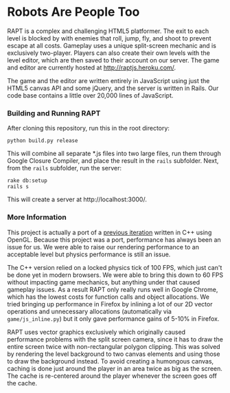 # Robots Are People Too

RAPT is a complex and challenging HTML5 platformer. The exit to each level is blocked by with enemies that roll, jump, fly, and shoot to prevent escape at all costs. Gameplay uses a unique split-screen mechanic and is exclusively two-player. Players can also create their own levels with the level editor, which are then saved to their account on our server. The game and editor are currently hosted at http://raptjs.heroku.com/.

The game and the editor are written entirely in JavaScript using just the HTML5 canvas API and some jQuery, and the server is written in Rails. Our code base contains a little over 20,000 lines of JavaScript.

### Building and Running RAPT

After cloning this repository, run this in the root directory:

    python build.py release

This will combine all separate *.js files into two large files, run them through Google Closure Compiler, and place the result in the `rails` subfolder.  Next, from the `rails` subfolder, run the server:

    rake db:setup
    rails s

This will create a server at http://localhost:3000/.

### More Information

This project is actually a port of a [previous iteration](http://raptgame.com/) written in C++ using OpenGL. Because this project was a port, performance has always been an issue for us. We were able to raise our rendering performance to an acceptable level but physics performance is still an issue.

The C++ version relied on a locked physics tick of 100 FPS, which just can't be done yet in modern browsers. We were able to bring this down to 60 FPS without impacting game mechanics, but anything under that caused gameplay issues. As a result RAPT only really runs well in Google Chrome, which has the lowest costs for function calls and object allocations. We tried bringing up performance in Firefox by inlining a lot of our 2D vector operations and unnecessary allocations (automatically via `game/js_inline.py`) but it only gave performance gains of 5-10% in Firefox.

RAPT uses vector graphics exclusively which originally caused performance problems with the split screen camera, since it has to draw the entire screen twice with non-rectangular polygon clipping. This was solved by rendering the level background to two canvas elements and using those to draw the background instead. To avoid creating a humongous canvas, caching is done just around the player in an area twice as big as the screen. The cache is re-centered around the player whenever the screen goes off the cache.
